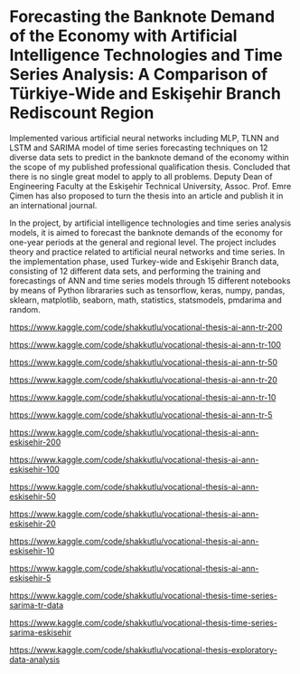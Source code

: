 # Forecasting the Banknote Demand of the Economy with Artificial Intelligence Technologies and Time Series Analysis: A Comparison of Türkiye-Wide and Eskişehir Branch Rediscount Region

Implemented various artificial neural networks including MLP, TLNN and LSTM and SARIMA model of time series forecasting techniques on 12 diverse data sets to predict in the banknote demand of the economy within the scope of my published professional qualification thesis. Concluded that there is no single great model to apply to all problems. Deputy Dean of Engineering Faculty at the Eskişehir Technical University, Assoc. Prof. Emre Çimen has also proposed to turn the thesis into an article and publish it in an international journal.

In the project, by artificial intelligence technologies and time series analysis models, it is aimed to forecast the banknote demands of the economy for one-year periods at the general and regional level. The project includes theory and practice related to artificial neural networks and time series. In the implementation phase, used Turkey-wide and Eskişehir Branch data, consisting of 12 different data sets, and performing the training and forecastings of ANN and time series models through 15 different notebooks by means of Python librararies such as tensorflow, keras, numpy, pandas, sklearn, matplotlib, seaborn, math, statistics, statsmodels, pmdarima and random.

https://www.kaggle.com/code/shakkutlu/vocational-thesis-ai-ann-tr-200

https://www.kaggle.com/code/shakkutlu/vocational-thesis-ai-ann-tr-100

https://www.kaggle.com/code/shakkutlu/vocational-thesis-ai-ann-tr-50

https://www.kaggle.com/code/shakkutlu/vocational-thesis-ai-ann-tr-20

https://www.kaggle.com/code/shakkutlu/vocational-thesis-ai-ann-tr-10

https://www.kaggle.com/code/shakkutlu/vocational-thesis-ai-ann-tr-5

https://www.kaggle.com/code/shakkutlu/vocational-thesis-ai-ann-eskisehir-200

https://www.kaggle.com/code/shakkutlu/vocational-thesis-ai-ann-eskisehir-100

https://www.kaggle.com/code/shakkutlu/vocational-thesis-ai-ann-eskisehir-50

https://www.kaggle.com/code/shakkutlu/vocational-thesis-ai-ann-eskisehir-20

https://www.kaggle.com/code/shakkutlu/vocational-thesis-ai-ann-eskisehir-10

https://www.kaggle.com/code/shakkutlu/vocational-thesis-ai-ann-eskisehir-5

https://www.kaggle.com/code/shakkutlu/vocational-thesis-time-series-sarima-tr-data

https://www.kaggle.com/code/shakkutlu/vocational-thesis-time-series-sarima-eskisehir

https://www.kaggle.com/code/shakkutlu/vocational-thesis-exploratory-data-analysis
